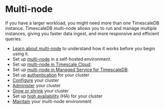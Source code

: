 # Multi-node
If you have a larger workload, you might need more than one TimescaleDB
instance. TimescaleDB multi-node allows you to run and manage multiple instances,
giving you faster data ingest, and more responsive and efficient queries.

*   [Learn about multi-node][about-multi-node] to understand how it works
    before you begin using it.
*   Set up [multi-node][setup-selfhosted] in a self-hosted environment.
*   Set up [multi-node in Timescale Cloud][setup-cloud].
*   Set up [multi-node in Managed Service for TimescaleDB][setup-mst].
*   Set up [authentication][multi-node-auth] for your cluster
*   [Configure][multi-node-config] your cluster
*   [Administer][multi-node-administration] your cluster 
*   [Grow or shrink][multi-node-grow-shrink] your cluster
*   Set up [high availability][multi-node-ha] (HA) for your cluster
*   [Maintain][multi-node-maintenance] your multi-node environment

<!---*   [Backup and restore][multi-node-backup] your cluster -->

[about-multi-node]: /how-to-guides/multinode-timescaledb/about-multinode/
[setup-selfhosted]: /how-to-guides/multinode-timescaledb/multinode-setup/
[setup-cloud]: /cloud/:currentVersion:/cloud-multi-node/
[setup-mst]: /mst/:currentVersion:/mst-multi-node/
[multi-node-auth]: /how-to-guides/multinode-timescaledb/multinode-auth/
[multi-node-config]: /how-to-guides/multinode-timescaledb/multinode-config/
[multi-node-administration]: /how-to-guides/multinode-timescaledb/multinode-administration/
[multi-node-grow-shrink]: /how-to-guides/multinode-timescaledb/multinode-grow-shrink/
[multi-node-ha]: /how-to-guides/multinode-timescaledb/multinode-ha/
[multi-node-maintenance]: /how-to-guides/multinode-timescaledb/multinode-maintenance/
